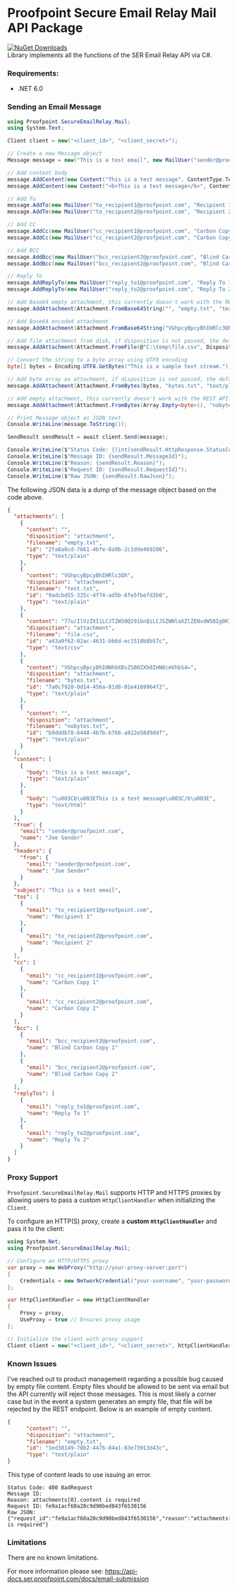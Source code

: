 # Proofpoint Secure Email Relay Mail API Package
[![NuGet Downloads](https://img.shields.io/nuget/dt/Proofpoint.SecureEmailRelay.Mail.svg)](https://www.nuget.org/packages/Proofpoint.SecureEmailRelay.Mail)  
Library implements all the functions of the SER Email Relay API via C#.

### Requirements:

* .NET 6.0

### Sending an Email Message

```C#
using Proofpoint.SecureEmailRelay.Mail;
using System.Text;

Client client = new("<client_id>", "<client_secret>");

// Create a new Message object
Message message = new("This is a test email", new MailUser("sender@proofpoint.com", "Joe Sender"));

// Add content body
message.AddContent(new Content("This is a test message", ContentType.Text));
message.AddContent(new Content("<b>This is a test message</b>", ContentType.Html));

// Add To
message.AddTo(new MailUser("to_recipient1@proofpoint.com", "Recipient 1"));
message.AddTo(new MailUser("to_recipient2@proofpoint.com", "Recipient 2"));

// Add CC
message.AddCc(new MailUser("cc_recipient1@proofpoint.com", "Carbon Copy 1"));
message.AddCc(new MailUser("cc_recipient2@proofpoint.com", "Carbon Copy 2"));

// Add BCC
message.AddBcc(new MailUser("bcc_recipient2@proofpoint.com", "Blind Carbon Copy 1"));
message.AddBcc(new MailUser("bcc_recipient2@proofpoint.com", "Blind Carbon Copy 2"));

// Reply To
message.AddReplyTo(new MailUser("reply_to1@proofpoint.com", "Reply To 1"));
message.AddReplyTo(new MailUser("reply_to2@proofpoint.com", "Reply To 2"));

// Add Base64 empty attachment, this currently doesn't work with the REST API.
message.AddAttachment(Attachment.FromBase64String("", "empty.txt", "text/plain2", Disposition.Attachment));

// Add Base64 encoded attachment
message.AddAttachment(Attachment.FromBase64String("VGhpcyBpcyBhIHRlc3Qh", "test.txt", "text/plain", Disposition.Attachment));

// Add file attachment from disk, if disposition is not passed, the default is Disposition.Attachment
message.AddAttachment(Attachment.FromFile(@"C:\temp\file.csv", Disposition.Attachment));

// Convert the string to a byte array using UTF8 encoding
byte[] bytes = Encoding.UTF8.GetBytes("This is a sample text stream.");

// Add byte array as attachment, if disposition is not passed, the default is Disposition.Attachment
message.AddAttachment(Attachment.FromBytes(bytes, "bytes.txt", "text/plain", Disposition.Attachment));

// Add empty attachment, this currently doesn't work with the REST API. 
message.AddAttachment(Attachment.FromBytes(Array.Empty<byte>(), "nobytes.txt", "text/plain", Disposition.Attachment));

// Print Message object as JSON text
Console.WriteLine(message.ToString());

SendResult sendResult = await client.Send(message);

Console.WriteLine($"Status Code: {(int)sendResult.HttpResponse.StatusCode} {sendResult.HttpResponse.StatusCode}");
Console.WriteLine($"Message ID: {sendResult.MessageId}");
Console.WriteLine($"Reason: {sendResult.Reason}");
Console.WriteLine($"Request ID: {sendResult.RequestId}");
Console.WriteLine($"Raw JSON: {sendResult.RawJson}");
```

The following JSON data is a dump of the message object based on the code above.

```json
{
  "attachments": [
    {
      "content": "",
      "disposition": "attachment",
      "filename": "empty.txt",
      "id": "2fa8a8cd-7661-4bfe-8a9b-2c1dde469206",
      "type": "text/plain"
    },
    {
      "content": "VGhpcyBpcyBhIHRlc3Qh",
      "disposition": "attachment",
      "filename": "test.txt",
      "id": "9adcbd55-325c-4f74-ad5b-6fe5fbefd3b0",
      "type": "text/plain"
    },
    {
      "content": "77u/IlVzZXIiLCJTZW50Q291bnQiLCJSZWNlaXZlZENvdW50Ig0KIm5vcmVwbHlAcHJvb2Zwb2ludC5jb20sIGxqZXJhYmVrQHBmcHQuaW8iLCIwIiwiMCINCg==",
      "disposition": "attachment",
      "filename": "file.csv",
      "id": "a43a0f62-02ac-4631-bb6d-ec1518b8b57c",
      "type": "text/csv"
    },
    {
      "content": "VGhpcyBpcyBhIHNhbXBsZSB0ZXh0IHN0cmVhbS4=",
      "disposition": "attachment",
      "filename": "bytes.txt",
      "id": "7a0c7928-0d14-456a-81d8-01e4169964f2",
      "type": "text/plain"
    },
    {
      "content": "",
      "disposition": "attachment",
      "filename": "nobytes.txt",
      "id": "b9dddb78-6448-4b7b-b766-a922e58d9ddf",
      "type": "text/plain"
    }
  ],
  "content": [
    {
      "body": "This is a test message",
      "type": "text/plain"
    },
    {
      "body": "\u003Cb\u003EThis is a test message\u003C/b\u003E",
      "type": "text/html"
    }
  ],
  "from": {
    "email": "sender@proofpoint.com",
    "name": "Joe Sender"
  },
  "headers": {
    "from": {
      "email": "sender@proofpoint.com",
      "name": "Joe Sender"
    }
  },
  "subject": "This is a test email",
  "tos": [
    {
      "email": "to_recipient1@proofpoint.com",
      "name": "Recipient 1"
    },
    {
      "email": "to_recipient2@proofpoint.com",
      "name": "Recipient 2"
    }
  ],
  "cc": [
    {
      "email": "cc_recipient1@proofpoint.com",
      "name": "Carbon Copy 1"
    },
    {
      "email": "cc_recipient2@proofpoint.com",
      "name": "Carbon Copy 2"
    }
  ],
  "bcc": [
    {
      "email": "bcc_recipient2@proofpoint.com",
      "name": "Blind Carbon Copy 1"
    },
    {
      "email": "bcc_recipient2@proofpoint.com",
      "name": "Blind Carbon Copy 2"
    }
  ],
  "replyTos": [
    {
      "email": "reply_to1@proofpoint.com",
      "name": "Reply To 1"
    },
    {
      "email": "reply_to2@proofpoint.com",
      "name": "Reply To 2"
    }
  ]
}
```

### Proxy Support

`Proofpoint.SecureEmailRelay.Mail` supports HTTP and HTTPS proxies by allowing users to pass a custom `HttpClientHandler` when initializing the `Client`.

To configure an HTTP(S) proxy, create a **custom `HttpClientHandler`** and pass it to the client:

```csharp
using System.Net;
using Proofpoint.SecureEmailRelay.Mail;

// Configure an HTTP/HTTPS proxy
var proxy = new WebProxy("http://your-proxy-server:port")
{
    Credentials = new NetworkCredential("your-username", "your-password") // Optional authentication
};

var httpClientHandler = new HttpClientHandler
{
    Proxy = proxy,
    UseProxy = true // Ensures proxy usage
};

// Initialize the client with proxy support
Client client = new("<client_id>", "<client_secret>", httpClientHandler);
```

### Known Issues

I've reached out to product management regarding a possible bug caused by empty file content. Empty files should be allowed to be sent via email but the API currently will reject those messages. This is most likely a corner case but in the event a system generates an empty file, that file will be rejected by the REST endpoint. Below is an example of empty content.

```json
{
      "content": "",
      "disposition": "attachment",
      "filename": "empty.txt",
      "id": "1ed38149-70b2-4476-84a1-83e73913d43c",
      "type": "text/plain"
}
```

This type of content leads to use issuing an error.

```
Status Code: 400 BadRequest
Message ID:
Reason: attachments[0].content is required
Request ID: fe9a1acf60a20c9d90bed843f6530156
Raw JSON: {"request_id":"fe9a1acf60a20c9d90bed843f6530156","reason":"attachments[0].content is required"}
```

### Limitations

There are no known limitations.

For more information please see: https://api-docs.ser.proofpoint.com/docs/email-submission
